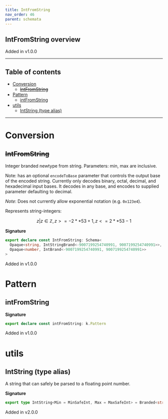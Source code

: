 ```yaml
---
title: IntFromString
nav_order: 46
parent: schemata
---
```


## IntFromString overview

Added in v1.0.0

---

<h2 class="text-delta">Table of contents</h2>

- [Conversion](#conversion)
  - [~~IntFromString~~](#intfromstring)
- [Pattern](#pattern)
  - [intFromString](#intfromstring)
- [utils](#utils)
  - [IntString (type alias)](#intstring-type-alias)

---

# Conversion

## ~~IntFromString~~

Integer branded newtype from string. Parameters: min, max are inclusive.

Note: has an optional `encodeToBase` parameter that controls the output base of the
encoded string. Currently only decodes binary, octal, decimal, and hexadecimal input
bases. It decodes in any base, and encodes to supplied parameter defaulting to decimal.

_Note_: Does not currently allow exponential notation (e.g. `0x123e4`).

Represents string-integers:

```math
 { z | z ∈ ℤ, z >= -2 ** 53 + 1, z <= 2 ** 53 - 1 }
```

**Signature**

```ts
export declare const IntFromString: Schema<
  Opaque<string, IntStringBrand<-9007199254740991, 9007199254740991>>,
  Opaque<number, IntBrand<-9007199254740991, 9007199254740991>>
>
```

Added in v1.0.0

# Pattern

## intFromString

**Signature**

```ts
export declare const intFromString: k.Pattern
```

Added in v1.0.0

# utils

## IntString (type alias)

A string that can safely be parsed to a floating point number.

**Signature**

```ts
export type IntString<Min = MinSafeInt, Max = MaxSafeInt> = Branded<string, IntStringBrand<Min, Max>>
```

Added in v2.0.0
